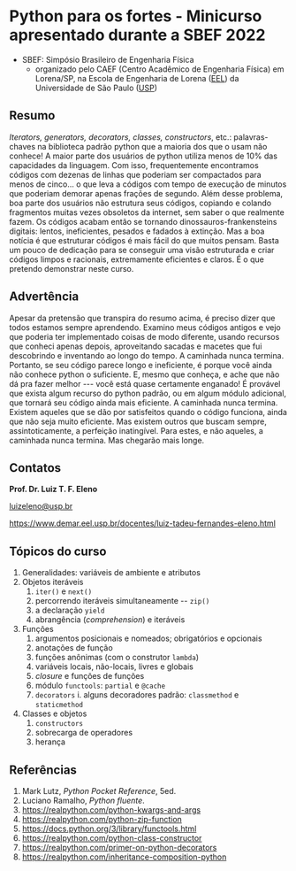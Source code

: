 # Python para os fortes - Minicurso apresentado durante a SBEF 2022

* SBEF: Simpósio Brasileiro de Engenharia Física
    * organizado pelo CAEF (Centro Acadêmico de Engenharia Física) em Lorena/SP, na Escola de Engenharia de Lorena ([EEL](//www.eel.usp.br)) da Universidade de São Paulo ([USP](//www.usp.br))

## Resumo

*Iterators, generators, decorators, classes, constructors*, etc.: palavras-chaves na biblioteca padrão python que a maioria dos que o usam não conhece! A maior parte dos usuários de python utiliza menos de 10% das capacidades da linguagem. Com isso, frequentemente encontramos códigos com dezenas de linhas que poderiam ser compactados para menos de cinco... o que leva a códigos com tempo de execução de minutos que poderiam demorar apenas frações de segundo. Além desse problema, boa parte dos usuários não estrutura seus códigos, copiando e colando fragmentos muitas vezes obsoletos da internet, sem saber o que realmente fazem. Os códigos acabam então se tornando dinossauros-frankensteins digitais: lentos, ineficientes, pesados e fadados à extinção. Mas a boa notícia é que estruturar códigos é mais fácil do que muitos pensam. Basta um pouco de dedicação para se conseguir uma visão estruturada e criar códigos limpos e racionais, extremamente eficientes e claros. É o que pretendo demonstrar neste curso.

## Advertência

Apesar da pretensão que transpira do resumo acima, é preciso dizer que todos estamos sempre aprendendo. Examino meus códigos antigos e vejo que poderia ter implementado coisas de modo diferente, usando recursos que conheci apenas depois, aproveitando sacadas e macetes que fui descobrindo e inventando ao longo do tempo. A caminhada nunca termina. Portanto, se seu código parece longo e ineficiente, é porque você ainda não conhece python o suficiente. E, mesmo que conheça, e ache que não dá pra fazer melhor --- você está quase certamente enganado! É provável que exista algum recurso do python padrão, ou em algum módulo adicional, que tornará seu código ainda mais eficiente. A caminhada nunca termina. Existem aqueles que se dão por satisfeitos quando o código funciona, ainda que não seja muito eficiente. Mas existem outros que buscam sempre, assintoticamente, a perfeição inatingível. Para estes, e não aqueles, a caminhada nunca termina. Mas chegarão mais longe.

## Contatos

**Prof. Dr. Luiz T. F. Eleno**

[luizeleno@usp.br](mailto:luizeleno@usp.br)

<https://www.demar.eel.usp.br/docentes/luiz-tadeu-fernandes-eleno.html>

## Tópicos do curso

1. Generalidades: variáveis de ambiente e atributos
1. Objetos iteráveis
   1. `iter()` e `next()`
   1. percorrendo iteráveis simultaneamente -- `zip()`
   1. a declaração `yield`
   1. abrangência (*comprehension*) e iteráveis
1. Funções
    1. argumentos posicionais e nomeados; obrigatórios e opcionais
    1. anotações de função
    1. funções anônimas (com o construtor `lambda`)
    1. variáveis locais, não-locais, livres e globais
    1. *closure* e funções de funções
    1. módulo `functools`: `partial` e `@cache`
    1. `decorators`
        i. alguns decoradores padrão: `classmethod` e `staticmethod`
1. Classes e objetos
    1. `constructors`
    1. sobrecarga de operadores
    1. herança

## Referências

1. Mark Lutz, *Python Pocket Reference*, 5ed.
1. Luciano Ramalho, *Python fluente*.
1. <https://realpython.com/python-kwargs-and-args>
1. <https://realpython.com/python-zip-function>
1. <https://docs.python.org/3/library/functools.html>
1. <https://realpython.com/python-class-constructor>
1. <https://realpython.com/primer-on-python-decorators>
1. <https://realpython.com/inheritance-composition-python> 
<!-- 5. <https://realpython.com/lru-cache-python> -->
